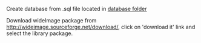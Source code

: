 Create database from .sql file located in [database folder](https://github.com/Hitesh297/Portfolio-Backend-PHP/tree/main/database)

Download wideImage package from http://wideimage.sourceforge.net/download/, click on 'download it' link and select the library package.
